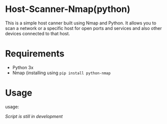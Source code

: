 # Host-Scanner-Nmap(python)

This is a simple host canner built using Nmap and Python. 
It allows you to scan a network or a specific host for open ports and services and also other devices connected to that host.


<h1> Requirements </h1>

* Python 3x
* Nmap (installing using ```pip install python-nmap```


<h1> Usage </h1>

usage: 



_Script is still in development_
